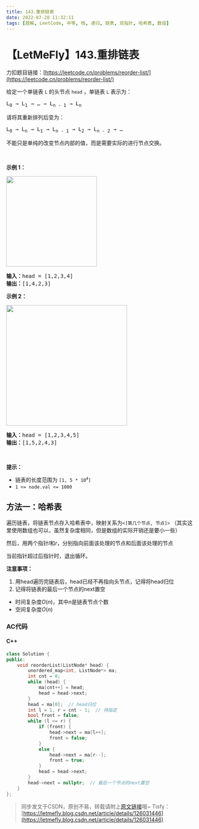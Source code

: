 ```yaml
---
title: 143.重排链表
date: 2022-07-28 11:32:11
tags: [题解, LeetCode, 中等, 栈, 递归, 链表, 双指针, 哈希表, 数组]
---
```


# 【LetMeFly】143.重排链表

力扣题目链接：[https://leetcode.cn/problems/reorder-list/](https://leetcode.cn/problems/reorder-list/)

<p>给定一个单链表 <code>L</code><em> </em>的头节点 <code>head</code> ，单链表 <code>L</code> 表示为：</p>

<pre>
L<sub>0</sub> → L<sub>1</sub> → … → L<sub>n - 1</sub> → L<sub>n</sub>
</pre>

<p>请将其重新排列后变为：</p>

<pre>
L<sub>0</sub> → L<sub>n</sub> → L<sub>1</sub> → L<sub>n - 1</sub> → L<sub>2</sub> → L<sub>n - 2</sub> → …</pre>

<p>不能只是单纯的改变节点内部的值，而是需要实际的进行节点交换。</p>

<p>&nbsp;</p>

<p><strong>示例 1：</strong></p>

<!-- <p><img alt="" src="https://pic.leetcode-cn.com/1626420311-PkUiGI-image.png" style="width: 240px; " /></p> -->
<p><img alt="" src="https://img-blog.csdnimg.cn/8af42f232ca647fcbef61f28611c7f47.png" style="width: 240px; " /></p>

<pre>
<strong>输入：</strong>head = [1,2,3,4]
<strong>输出：</strong>[1,4,2,3]</pre>

<p><strong>示例 2：</strong></p>

<!-- <p><img alt="" src="https://pic.leetcode-cn.com/1626420320-YUiulT-image.png" style="width: 320px; " /></p> -->
<p><img alt="" src="https://img-blog.csdnimg.cn/f38f64faab124f53ae3c293a76a10b2f.png" style="width: 320px; " /></p>

<pre>
<strong>输入：</strong>head = [1,2,3,4,5]
<strong>输出：</strong>[1,5,2,4,3]</pre>

<p>&nbsp;</p>

<p><strong>提示：</strong></p>

<ul>
	<li>链表的长度范围为 <code>[1, 5 * 10<sup>4</sup>]</code></li>
	<li><code>1 &lt;= node.val &lt;= 1000</code></li>
</ul>


    
## 方法一：哈希表

遍历链表，将链表节点存入哈希表中，映射关系为```<[第几个节点, 节点]>``` （其实这里使用数组也可以，虽然复杂度相同，但是数组的实际开销还是要小一些）

然后，用两个指针$l$和$r$，分别指向前面该处理的节点和后面该处理的节点

当前指针超过后指针时，退出循环。

**注意事项：**

1. 用head遍历完链表后，head已经不再指向头节点，记得将head归位
2. 记得将链表的最后一个节点的next置空

+ 时间复杂度$O(n)$，其中$n$是链表节点个数
+ 空间复杂度$O(n)$

### AC代码

#### C++

```cpp
class Solution {
public:
    void reorderList(ListNode* head) {
        unordered_map<int, ListNode*> ma;
        int cnt = 0;
        while (head) {
            ma[cnt++] = head;
            head = head->next;
        }
        head = ma[0];  // head归位
        int l = 1, r = cnt - 1;  // 待指定
        bool front = false;
        while (l <= r) {
            if (front) {
                head->next = ma[l++];
                front = false;
            }
            else {
                head->next = ma[r--];
                front = true;
            }
            head = head->next;
        }
        head->next = nullptr;  // 最后一个节点的next置空
    }
};
```

> 同步发文于CSDN，原创不易，转载请附上[原文链接](https://blog.tisfy.eu.org/2022/07/28/LeetCode%200143.%E9%87%8D%E6%8E%92%E9%93%BE%E8%A1%A8/)哦~
> Tisfy：[https://letmefly.blog.csdn.net/article/details/126031446](https://letmefly.blog.csdn.net/article/details/126031446)
